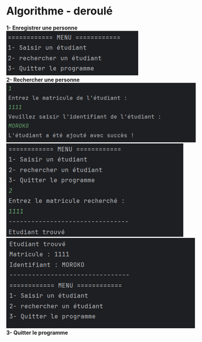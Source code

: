 # Algorithme - deroulé

<b>1- Enregistrer une personne</b> <br/>
<img src="images/1.png" alt="save"/><br/>
<b>2- Rechercher une personne</b><br/>
<img src="images/2.png" alt="save"/><br/>
<img src="images/3.png" alt="save"/><br/>
<img src="images/4.png" alt="save"/><br/>
<b>3- Quitter le programme</b><br/>
